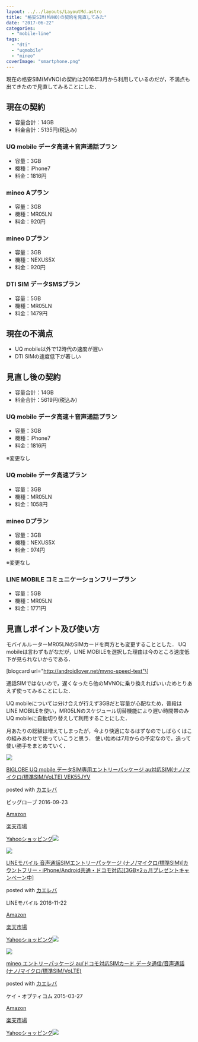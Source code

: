 ```yaml
---
layout: ../../layouts/LayoutMd.astro
title: "格安SIM(MVNO)の契約を見直してみた"
date: "2017-06-22"
categories: 
  - "mobile-line"
tags: 
  - "dti"
  - "uqmobile"
  - "mineo"
coverImage: "smartphone.png"
---
```


現在の格安SIM(MVNO)の契約は2016年3月から利用しているのだが，不満点も出てきたので見直してみることにした．

## 現在の契約

- 容量合計：14GB
- 料金合計：5135円(税込み)

### UQ mobile データ高速＋音声通話プラン

- 容量：3GB
- 機種：iPhone7
- 料金：1816円

### mineo Aプラン

- 容量：3GB
- 機種：MR05LN
- 料金：920円

### mineo Dプラン

- 容量：3GB
- 機種：NEXUS5X
- 料金：920円

### DTI SIM データSMSプラン

- 容量：5GB
- 機種：MR05LN
- 料金：1479円

## 現在の不満点

- UQ mobile以外で12時代の速度が遅い
- DTI SIMの速度低下が著しい

## 見直し後の契約

- 容量合計：14GB
- 料金合計：5619円(税込み)

### UQ mobile データ高速＋音声通話プラン

- 容量：3GB
- 機種：iPhone7
- 料金：1816円

※変更なし

### UQ mobile データ高速プラン

- 容量：3GB
- 機種：MR05LN
- 料金：1058円

### mineo Dプラン

- 容量：3GB
- 機種：NEXUS5X
- 料金：974円

※変更なし

### LINE MOBILE コミュニケーションフリープラン

- 容量：5GB
- 機種：MR05LN
- 料金：1771円

## 見直しポイント及び使い方

モバイルルーターMR05LNのSIMカードを両方とも変更することとした． UQ mobileは言わずもがなだが，LINE MOBILEを選択した理由は今のところ速度低下が見られないからである．

\[blogcard url="http://androidlover.net/mvno-speed-test"\]

通話SIMではないので，遅くなったら他のMVNOに乗り換えればいいためとりあえず使ってみることにした．

UQ mobileについては分け合えが行えず3GBだと容量が心配なため，普段はLINE MOBILEを使い，MR05LNのスケジュール切替機能により遅い時間帯のみUQ mobileに自動切り替えして利用することにした．

月あたりの総額は増えてしまったが，今より快適になるはずなのでしばらくはこの組みあわせで使っていこうと思う． 使い始めは7月からの予定なので，追って使い勝手をまとめていく．

[![](/wp/images/51v6nogu88L._SL160_.jpg)](http://www.amazon.co.jp/exec/obidos/ASIN/B01LYS7IM4/mizuka123-22/)

[BIGLOBE UQ mobile データSIM専用エントリーパッケージ au対応SIM(ナノ/マイクロ/標準SIM/VoLTE) VEK55JYV](http://www.amazon.co.jp/exec/obidos/ASIN/B01LYS7IM4/mizuka123-22/)

posted with [カエレバ](http://kaereba.com)

ビッグローブ 2016-09-23

[Amazon](http://www.amazon.co.jp/gp/search?keywords=BIGLOBE%20UQ%20mobile%20%E3%83%87%E3%83%BC%E3%82%BFSIM%E5%B0%82%E7%94%A8%E3%82%A8%E3%83%B3%E3%83%88%E3%83%AA%E3%83%BC%E3%83%91%E3%83%83%E3%82%B1%E3%83%BC%E3%82%B8%20au%E5%AF%BE%E5%BF%9CSIM%28%E3%83%8A%E3%83%8E%2F%E3%83%9E%E3%82%A4%E3%82%AF%E3%83%AD%2F%E6%A8%99%E6%BA%96SIM%2FVoLTE%29%20VEK55JYV&__mk_ja_JP=%E3%82%AB%E3%82%BF%E3%82%AB%E3%83%8A&tag=mizuka123-22)

[楽天市場](https://hb.afl.rakuten.co.jp/hgc/032b53ee.4b34c5ee.0f4a541e.f440145e/?pc=http%3A%2F%2Fsearch.rakuten.co.jp%2Fsearch%2Fmall%2FBIGLOBE%2520UQ%2520mobile%2520%25E3%2583%2587%25E3%2583%25BC%25E3%2582%25BFSIM%25E5%25B0%2582%25E7%2594%25A8%25E3%2582%25A8%25E3%2583%25B3%25E3%2583%2588%25E3%2583%25AA%25E3%2583%25BC%25E3%2583%2591%25E3%2583%2583%25E3%2582%25B1%25E3%2583%25BC%25E3%2582%25B8%2520au%25E5%25AF%25BE%25E5%25BF%259CSIM%2528%25E3%2583%258A%25E3%2583%258E%252F%25E3%2583%259E%25E3%2582%25A4%25E3%2582%25AF%25E3%2583%25AD%252F%25E6%25A8%2599%25E6%25BA%2596SIM%252FVoLTE%2529%2520VEK55JYV%2F-%2Ff.1-p.1-s.1-sf.0-st.A-v.2%3Fx%3D0%26scid%3Daf_ich_link_urltxt%26m%3Dhttp%3A%2F%2Fm.rakuten.co.jp%2F)

[Yahooショッピング![](//ad.jp.ap.valuecommerce.com/servlet/gifbanner?sid=3066752&pid=881990642)](//ck.jp.ap.valuecommerce.com/servlet/referral?sid=3066752&pid=881990642&vc_url=http%3A%2F%2Fsearch.shopping.yahoo.co.jp%2Fsearch%3Fp%3DBIGLOBE%2520UQ%2520mobile%2520%25E3%2583%2587%25E3%2583%25BC%25E3%2582%25BFSIM%25E5%25B0%2582%25E7%2594%25A8%25E3%2582%25A8%25E3%2583%25B3%25E3%2583%2588%25E3%2583%25AA%25E3%2583%25BC%25E3%2583%2591%25E3%2583%2583%25E3%2582%25B1%25E3%2583%25BC%25E3%2582%25B8%2520au%25E5%25AF%25BE%25E5%25BF%259CSIM%2528%25E3%2583%258A%25E3%2583%258E%252F%25E3%2583%259E%25E3%2582%25A4%25E3%2582%25AF%25E3%2583%25AD%252F%25E6%25A8%2599%25E6%25BA%2596SIM%252FVoLTE%2529%2520VEK55JYV&vcptn=kaereba)

[![](/wp/images/414Rh3dlmOL._SL160_.jpg)](http://www.amazon.co.jp/exec/obidos/ASIN/B01MFI02JO/mizuka123-22/)

[LINEモバイル 音声通話SIMエントリーパッケージ (ナノ/マイクロ/標準SIM)\[カウントフリー・iPhone/Android共通・ドコモ対応\]\[3GB×2ヵ月プレゼントキャンペーン中\]](http://www.amazon.co.jp/exec/obidos/ASIN/B01MFI02JO/mizuka123-22/)

posted with [カエレバ](http://kaereba.com)

LINEモバイル 2016-11-22

[Amazon](http://www.amazon.co.jp/gp/search?keywords=LINE%E3%83%A2%E3%83%90%E3%82%A4%E3%83%AB%20%E9%9F%B3%E5%A3%B0%E9%80%9A%E8%A9%B1SIM%E3%82%A8%E3%83%B3%E3%83%88%E3%83%AA%E3%83%BC%E3%83%91%E3%83%83%E3%82%B1%E3%83%BC%E3%82%B8%20%28%E3%83%8A%E3%83%8E%2F%E3%83%9E%E3%82%A4%E3%82%AF%E3%83%AD%2F%E6%A8%99%E6%BA%96SIM%29%5B%E3%82%AB%E3%82%A6%E3%83%B3%E3%83%88%E3%83%95%E3%83%AA%E3%83%BC%E3%83%BBiPhone%2FAndroid%E5%85%B1%E9%80%9A%E3%83%BB%E3%83%89%E3%82%B3%E3%83%A2%E5%AF%BE%E5%BF%9C%5D%5B3GB%C3%972%E3%83%B5%E6%9C%88%E3%83%97%E3%83%AC%E3%82%BC%E3%83%B3%E3%83%88%E3%82%AD%E3%83%A3%E3%83%B3%E3%83%9A%E3%83%BC%E3%83%B3%E4%B8%AD%5D&__mk_ja_JP=%E3%82%AB%E3%82%BF%E3%82%AB%E3%83%8A&tag=mizuka123-22)

[楽天市場](https://hb.afl.rakuten.co.jp/hgc/032b53ee.4b34c5ee.0f4a541e.f440145e/?pc=http%3A%2F%2Fsearch.rakuten.co.jp%2Fsearch%2Fmall%2FLINE%25E3%2583%25A2%25E3%2583%2590%25E3%2582%25A4%25E3%2583%25AB%2520%25E9%259F%25B3%25E5%25A3%25B0%25E9%2580%259A%25E8%25A9%25B1SIM%25E3%2582%25A8%25E3%2583%25B3%25E3%2583%2588%25E3%2583%25AA%25E3%2583%25BC%25E3%2583%2591%25E3%2583%2583%25E3%2582%25B1%25E3%2583%25BC%25E3%2582%25B8%2520%2528%25E3%2583%258A%25E3%2583%258E%252F%25E3%2583%259E%25E3%2582%25A4%25E3%2582%25AF%25E3%2583%25AD%252F%25E6%25A8%2599%25E6%25BA%2596SIM%2529%255B%25E3%2582%25AB%25E3%2582%25A6%25E3%2583%25B3%25E3%2583%2588%25E3%2583%2595%25E3%2583%25AA%25E3%2583%25BC%25E3%2583%25BBiPhone%252FAndroid%25E5%2585%25B1%25E9%2580%259A%25E3%2583%25BB%25E3%2583%2589%25E3%2582%25B3%25E3%2583%25A2%25E5%25AF%25BE%25E5%25BF%259C%255D%255B3GB%25C3%25972%25E3%2583%25B5%25E6%259C%2588%25E3%2583%2597%25E3%2583%25AC%25E3%2582%25BC%25E3%2583%25B3%25E3%2583%2588%25E3%2582%25AD%25E3%2583%25A3%25E3%2583%25B3%25E3%2583%259A%25E3%2583%25BC%25E3%2583%25B3%25E4%25B8%25AD%255D%2F-%2Ff.1-p.1-s.1-sf.0-st.A-v.2%3Fx%3D0%26scid%3Daf_ich_link_urltxt%26m%3Dhttp%3A%2F%2Fm.rakuten.co.jp%2F)

[Yahooショッピング![](//ad.jp.ap.valuecommerce.com/servlet/gifbanner?sid=3066752&pid=881990642)](//ck.jp.ap.valuecommerce.com/servlet/referral?sid=3066752&pid=881990642&vc_url=http%3A%2F%2Fsearch.shopping.yahoo.co.jp%2Fsearch%3Fp%3DLINE%25E3%2583%25A2%25E3%2583%2590%25E3%2582%25A4%25E3%2583%25AB%2520%25E9%259F%25B3%25E5%25A3%25B0%25E9%2580%259A%25E8%25A9%25B1SIM%25E3%2582%25A8%25E3%2583%25B3%25E3%2583%2588%25E3%2583%25AA%25E3%2583%25BC%25E3%2583%2591%25E3%2583%2583%25E3%2582%25B1%25E3%2583%25BC%25E3%2582%25B8%2520%2528%25E3%2583%258A%25E3%2583%258E%252F%25E3%2583%259E%25E3%2582%25A4%25E3%2582%25AF%25E3%2583%25AD%252F%25E6%25A8%2599%25E6%25BA%2596SIM%2529%255B%25E3%2582%25AB%25E3%2582%25A6%25E3%2583%25B3%25E3%2583%2588%25E3%2583%2595%25E3%2583%25AA%25E3%2583%25BC%25E3%2583%25BBiPhone%252FAndroid%25E5%2585%25B1%25E9%2580%259A%25E3%2583%25BB%25E3%2583%2589%25E3%2582%25B3%25E3%2583%25A2%25E5%25AF%25BE%25E5%25BF%259C%255D%255B3GB%25C3%25972%25E3%2583%25B5%25E6%259C%2588%25E3%2583%2597%25E3%2583%25AC%25E3%2582%25BC%25E3%2583%25B3%25E3%2583%2588%25E3%2582%25AD%25E3%2583%25A3%25E3%2583%25B3%25E3%2583%259A%25E3%2583%25BC%25E3%2583%25B3%25E4%25B8%25AD%255D&vcptn=kaereba)

[![](/wp/images/51NTZUXiGLL._SL160_.jpg)](http://www.amazon.co.jp/exec/obidos/ASIN/B00UT26M0Q/mizuka123-22/)

[mineo エントリーパッケージ au/ドコモ対応SIMカード データ通信/音声通話 (ナノ/マイクロ/標準SIM/VoLTE)](http://www.amazon.co.jp/exec/obidos/ASIN/B00UT26M0Q/mizuka123-22/)

posted with [カエレバ](http://kaereba.com)

ケイ・オプティコム 2015-03-27

[Amazon](http://www.amazon.co.jp/gp/search?keywords=mineo%20%E3%82%A8%E3%83%B3%E3%83%88%E3%83%AA%E3%83%BC%E3%83%91%E3%83%83%E3%82%B1%E3%83%BC%E3%82%B8%20au%2F%E3%83%89%E3%82%B3%E3%83%A2%E5%AF%BE%E5%BF%9CSIM%E3%82%AB%E3%83%BC%E3%83%89%20%E3%83%87%E3%83%BC%E3%82%BF%E9%80%9A%E4%BF%A1%2F%E9%9F%B3%E5%A3%B0%E9%80%9A%E8%A9%B1%20%28%E3%83%8A%E3%83%8E%2F%E3%83%9E%E3%82%A4%E3%82%AF%E3%83%AD%2F%E6%A8%99%E6%BA%96SIM%2FVoLTE%29&__mk_ja_JP=%E3%82%AB%E3%82%BF%E3%82%AB%E3%83%8A&tag=mizuka123-22)

[楽天市場](https://hb.afl.rakuten.co.jp/hgc/032b53ee.4b34c5ee.0f4a541e.f440145e/?pc=http%3A%2F%2Fsearch.rakuten.co.jp%2Fsearch%2Fmall%2Fmineo%2520%25E3%2582%25A8%25E3%2583%25B3%25E3%2583%2588%25E3%2583%25AA%25E3%2583%25BC%25E3%2583%2591%25E3%2583%2583%25E3%2582%25B1%25E3%2583%25BC%25E3%2582%25B8%2520au%252F%25E3%2583%2589%25E3%2582%25B3%25E3%2583%25A2%25E5%25AF%25BE%25E5%25BF%259CSIM%25E3%2582%25AB%25E3%2583%25BC%25E3%2583%2589%2520%25E3%2583%2587%25E3%2583%25BC%25E3%2582%25BF%25E9%2580%259A%25E4%25BF%25A1%252F%25E9%259F%25B3%25E5%25A3%25B0%25E9%2580%259A%25E8%25A9%25B1%2520%2528%25E3%2583%258A%25E3%2583%258E%252F%25E3%2583%259E%25E3%2582%25A4%25E3%2582%25AF%25E3%2583%25AD%252F%25E6%25A8%2599%25E6%25BA%2596SIM%252FVoLTE%2529%2F-%2Ff.1-p.1-s.1-sf.0-st.A-v.2%3Fx%3D0%26scid%3Daf_ich_link_urltxt%26m%3Dhttp%3A%2F%2Fm.rakuten.co.jp%2F)

[Yahooショッピング![](//ad.jp.ap.valuecommerce.com/servlet/gifbanner?sid=3066752&pid=881990642)](//ck.jp.ap.valuecommerce.com/servlet/referral?sid=3066752&pid=881990642&vc_url=http%3A%2F%2Fsearch.shopping.yahoo.co.jp%2Fsearch%3Fp%3Dmineo%2520%25E3%2582%25A8%25E3%2583%25B3%25E3%2583%2588%25E3%2583%25AA%25E3%2583%25BC%25E3%2583%2591%25E3%2583%2583%25E3%2582%25B1%25E3%2583%25BC%25E3%2582%25B8%2520au%252F%25E3%2583%2589%25E3%2582%25B3%25E3%2583%25A2%25E5%25AF%25BE%25E5%25BF%259CSIM%25E3%2582%25AB%25E3%2583%25BC%25E3%2583%2589%2520%25E3%2583%2587%25E3%2583%25BC%25E3%2582%25BF%25E9%2580%259A%25E4%25BF%25A1%252F%25E9%259F%25B3%25E5%25A3%25B0%25E9%2580%259A%25E8%25A9%25B1%2520%2528%25E3%2583%258A%25E3%2583%258E%252F%25E3%2583%259E%25E3%2582%25A4%25E3%2582%25AF%25E3%2583%25AD%252F%25E6%25A8%2599%25E6%25BA%2596SIM%252FVoLTE%2529&vcptn=kaereba)
